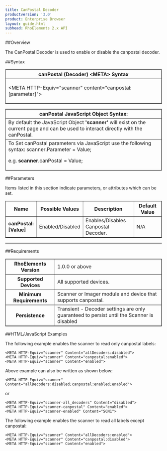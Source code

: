 ```yaml
---
title: CanPostal Decoder
productversion: '3.0'
product: Enterprise Browser
layout: guide.html
subhead: RhoElements 2.x API
---
```


##Overview

The CanPostal Decoder is used to enable or disable the canpostal decoder.

##Syntax

<table class="facelift" style="width:100%" border="1" padding="5px"> <tr><th class="tableHeading">canPostal (Decoder) &lt;META&gt; Syntax
</th></tr><tr><td class="clsSyntaxCells clsOddRow"><p>&lt;META HTTP-Equiv="scanner" content="canpostal:[parameter]"&gt;</p></td></tr></table>
<table class="facelift" style="width:100%" border="1" padding="5px"> <tr><th class="tableHeading">canPostal JavaScript Object Syntax:</th></tr><tr><td class="clsSyntaxCells clsOddRow">
By default the JavaScript Object <b>'scanner'</b> will exist on the current page and can be used to interact directly with the canPostal.
</td></tr><tr><td class="clsSyntaxCells clsEvenRow">
To Set canPostal parameters via JavaScript use the following syntax: scanner.Parameter = Value;
<P />e.g. <b>scanner</b>.canPostal = Value;
</td></tr></table>


##Parameters


Items listed in this section indicate parameters, or attributes which can be set.
<table class="facelift" style="width:100%" border="1" padding="5px"> <col width="20%" /><col width="20%" /><col width="38%" /><col width="22%" /><tr><th class="tableHeading">Name</th><th class="tableHeading">Possible Values</th><th class="tableHeading">Description</th><th class="tableHeading">Default Value</th></tr><tr><td class="clsSyntaxCells clsOddRow"><b>canPostal:[Value]
</b></td><td class="clsSyntaxCells clsOddRow">Enabled/Disabled</td><td class="clsSyntaxCells clsOddRow">Enables/Disables Canpostal Decoder.</td><td class="clsSyntaxCells clsOddRow">
N/A
</td></tr></table>
<table class="facelift" style="width:100%" border="1" padding="5px"> <col width="78%" /><col width="8%" /><col width="1%" /><col width="5%" /><col width="1%" /><col width="5%" /><col width="2%" /></table>





##Requirements

<table class="facelift" style="width:100%" border="1" padding="5px"> <tr><th class="tableHeading">RhoElements Version</th><td class="clsSyntaxCell clsEvenRow">1.0.0 or above
</td></tr><tr><th class="tableHeading">Supported Devices</th><td class="clsSyntaxCell clsOddRow">All supported devices.</td></tr><tr><th class="tableHeading">Minimum Requirements</th><td class="clsSyntaxCell clsOddRow">Scanner or Imager module and device that supports canpostal.</td></tr><tr><th class="tableHeading">Persistence</th><td class="clsSyntaxCell clsEvenRow">Transient - Decoder settings are only guaranteed to persist until the Scanner is disabled</td></tr></table>


##HTML/JavaScript Examples

The following example enables the scanner to read only canpostal labels:

	<META HTTP-Equiv="scanner" Content="allDecoders:disabled">
	<META HTTP-Equiv="scanner" Content="canpostal:enabled">
	<META HTTP-Equiv="scanner" Content="enabled">
	
Above example can also be written as shown below:

	<META HTTP-Equiv="scanner" Content="allDecoders:disabled;canpostal:enabled;enabled">
	
or

	<META HTTP-Equiv="scanner-all_decoders" Content="disabled">
	<META HTTP-Equiv="scanner-canpostal" Content="enabled">
	<META HTTP-Equiv="scanner-enabled" Content="SCN1">
	
The following example enables the scanner to read all labels except canpostal:

	<META HTTP-Equiv="scanner" Content="allDecoders:enabled">
	<META HTTP-Equiv="scanner" Content="canpostal:disabled">
	<META HTTP-Equiv="scanner" Content="enabled">
	





